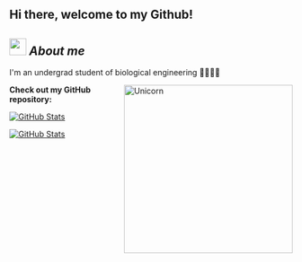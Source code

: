 <h2> Hi there, welcome to my Github! </h2>

## <img src="https://media.giphy.com/media/ObNTw8Uzwy6KQ/giphy.gif" width="30px">&nbsp;***About me***

I'm an undergrad student of biological engineering 🔬🧪🧬🌱

<img align="right" width=300px alt="Unicorn" src="https://c.tenor.com/GN73MKBawZYAAAAi/busy-cute.gif" />


__Check out my GitHub repository:__

<div>
  <p>
    <a href="https://github.com/sari6424/parcial_1">
     <img src="https://github-readme-stats.vercel.app/api/pin/?username=sari6424&repo=parcial_1" alt="GitHub Stats" />

  
</div>
<div>
  <p>
    <a href="https://github.com/sari6424/parcial_2">
      <img src="https://github-readme-stats.vercel.app/api/pin/?username=sari6424&repo=parcial_2" alt="GitHub Stats" />
